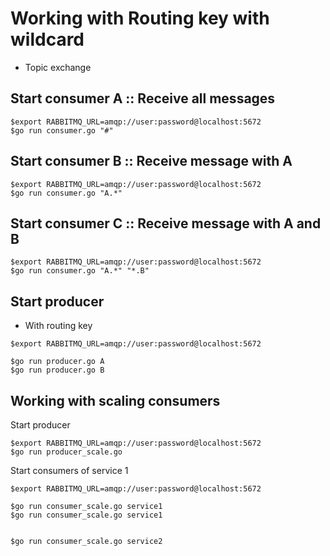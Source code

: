 # Working with Routing key with wildcard
* Topic exchange

## Start consumer A :: Receive all messages
```
$export RABBITMQ_URL=amqp://user:password@localhost:5672
$go run consumer.go "#"
```

## Start consumer B :: Receive message with A
```
$export RABBITMQ_URL=amqp://user:password@localhost:5672
$go run consumer.go "A.*"
```

## Start consumer C :: Receive message with A and B
```
$export RABBITMQ_URL=amqp://user:password@localhost:5672
$go run consumer.go "A.*" "*.B"
```

## Start producer
* With routing key
```
$export RABBITMQ_URL=amqp://user:password@localhost:5672

$go run producer.go A
$go run producer.go B
```

## Working with scaling consumers

Start producer
```
$export RABBITMQ_URL=amqp://user:password@localhost:5672
$go run producer_scale.go
```

Start consumers of service 1
```
$export RABBITMQ_URL=amqp://user:password@localhost:5672

$go run consumer_scale.go service1
$go run consumer_scale.go service1


$go run consumer_scale.go service2
```

